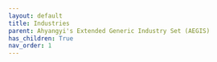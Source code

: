 ```yaml
---
layout: default
title: Industries
parent: Ahyangyi's Extended Generic Industry Set (AEGIS)
has_children: True
nav_order: 1
---
```

